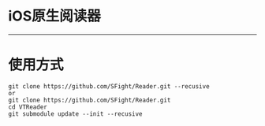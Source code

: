 # iOS原生阅读器
---
# 使用方式
```git
git clone https://github.com/SFight/Reader.git --recusive
or
git clone https://github.com/SFight/Reader.git
cd VTReader
git submodule update --init --recusive
```
